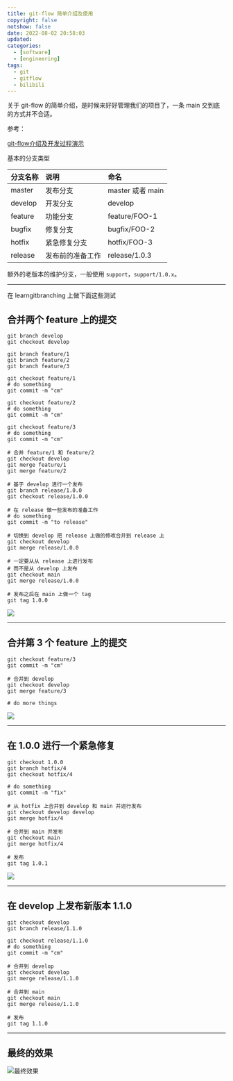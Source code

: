 ```yaml
---
title: git-flow 简单介绍及使用
copyright: false
notshow: false
date: 2022-08-02 20:58:03
updated:
categories:
  - [software]
  - [engineering]
tags:
  - git
  - gitflow
  - bilibili
---
```


关于 git-flow 的简单介绍，是时候来好好管理我们的项目了，一条 main 交到底的方式并不合适。

参考：

[git-flow介绍及开发过程演示](https://www.bilibili.com/video/BV1W3411C72K?share_source=copy_web&vd_source=9f384d4584d09b2753c054baff8d4c9e)

基本的分支类型

| 分支名称    | 说明       | 命名             |
|:------- |:-------- |:-------------- |
| master  | 发布分支     | master 或者 main |
| develop | 开发分支     | develop        |
| feature | 功能分支     | feature/FOO-1  |
| bugfix  | 修复分支     | bugfix/FOO-2   |
| hotfix  | 紧急修复分支   | hotfix/FOO-3   |
| release | 发布前的准备工作 | release/1.0.3  |

额外的老版本的维护分支，一般使用 `support`，`support/1.0.x`。

<!-- more -->

---

在 learngitbranching 上做下面这些测试

## 合并两个 feature 上的提交

```shell
git branch develop
git checkout develop

git branch feature/1
git branch feature/2
git branch feature/3

git checkout feature/1
# do something
git commit -m "cm"

git checkout feature/2
# do something
git commit -m "cm"

git checkout feature/3
# do something
git commit -m "cm"

# 合并 feature/1 和 feature/2
git checkout develop
git merge feature/1
git merge feature/2

# 基于 develop 进行一个发布
git branch release/1.0.0
git checkout release/1.0.0

# 在 release 做一些发布的准备工作
# do something
git commit -m "to release"

# 切换到 develop 把 release 上做的修改合并到 release 上
git checkout develop
git merge release/1.0.0

# 一定要从从 release 上进行发布
# 而不是从 develop 上发布
git checkout main
git merge release/1.0.0

# 发布之后在 main 上做一个 tag
git tag 1.0.0
```

![](2022-08-02-git-flow-basic/279f84ead6cd4b7e3851973077a9ff9bae8b2ac8.png)

---

## 合并第 3 个 feature 上的提交

```shell
git checkout feature/3
git commit -m "cm"

# 合并到 develop
git checkout develop
git merge feature/3

# do more things
```

![](2022-08-02-git-flow-basic/1ce6172fe4d3436b2fb95087cb9f36a02c715c41.png)

---

## 在 1.0.0 进行一个紧急修复

```shell
git checkout 1.0.0
git branch hotfix/4
git checkout hotfix/4

# do something
git commit -m "fix"

# 从 hotfix 上合并到 develop 和 main 并进行发布
git checkout develop develop
git merge hotfix/4

# 合并到 main 并发布
git checkout main
git merge hotfix/4

# 发布
git tag 1.0.1
```

![](2022-08-02-git-flow-basic/0164772a0a7b70fda86bc30ff4e268c21d3042a7.png)

---

## 在 develop 上发布新版本 1.1.0

```shell
git checkout develop
git branch release/1.1.0

git checkout release/1.1.0
# do something
git commit -m "cm"

# 合并到 develop
git checkout develop
git merge release/1.1.0

# 合并到 main
git checkout main
git merge release/1.1.0

# 发布
git tag 1.1.0
```

---

## 最终的效果

![最终效果](2022-08-02-git-flow-basic/b846e8e3a8872d5050dbafdf6ae6acb2ca7a52af.png)
